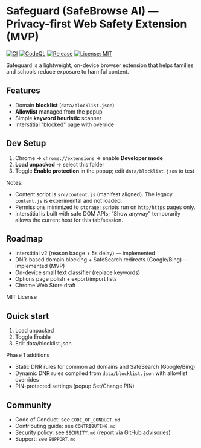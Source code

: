 # Safeguard (SafeBrowse AI) — Privacy-first Web Safety Extension (MVP)

[![CI](https://github.com/DipesThapa/safebrowse-ai/actions/workflows/ci.yml/badge.svg)](https://github.com/DipesThapa/safebrowse-ai/actions/workflows/ci.yml) [![CodeQL](https://github.com/DipesThapa/safebrowse-ai/actions/workflows/codeql.yml/badge.svg)](https://github.com/DipesThapa/safebrowse-ai/actions/workflows/codeql.yml) [![Release](https://github.com/DipesThapa/safebrowse-ai/actions/workflows/release.yml/badge.svg)](https://github.com/DipesThapa/safebrowse-ai/actions/workflows/release.yml) [![License: MIT](https://img.shields.io/badge/License-MIT-green.svg)](LICENSE)

Safeguard is a lightweight, on-device browser extension that helps families and schools
reduce exposure to harmful content.

## Features
- Domain **blocklist** (`data/blocklist.json`)
- **Allowlist** managed from the popup
- Simple **keyword heuristic** scanner
- Interstitial "blocked" page with override

## Dev Setup
1. Chrome → `chrome://extensions` → enable **Developer mode**
2. **Load unpacked** → select this folder
3. Toggle **Enable protection** in the popup; edit `data/blocklist.json` to test

Notes:
- Content script is `src/content.js` (manifest aligned). The legacy `content.js` is experimental and not loaded.
- Permissions minimized to `storage`; scripts run on `http/https` pages only.
- Interstitial is built with safe DOM APIs; “Show anyway” temporarily allows the current host for this tab/session.

## Roadmap
- Interstitial v2 (reason badge + 5s delay) — implemented
- DNR-based domain blocking + SafeSearch redirects (Google/Bing) — implemented (MVP)
- On-device small text classifier (replace keywords)
- Options page polish + export/import lists
- Chrome Web Store draft

MIT License

## Quick start
1) Load unpacked
2) Toggle Enable
3) Edit data/blocklist.json

Phase 1 additions
- Static DNR rules for common ad domains and SafeSearch (Google/Bing)
- Dynamic DNR rules compiled from `data/blocklist.json` with allowlist overrides
- PIN-protected settings (popup Set/Change PIN)

## Community
- Code of Conduct: see `CODE_OF_CONDUCT.md`
- Contributing guide: see `CONTRIBUTING.md`
- Security policy: see `SECURITY.md` (report via GitHub advisories)
- Support: see `SUPPORT.md`
